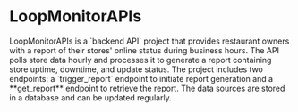 # LoopMonitorAPIs
</hr>
LoopMonitorAPIs is a `backend API` project that provides restaurant owners with a report of their stores' online status during business hours. The API polls store data hourly and processes it to generate a report containing store uptime, downtime, and update status. The project includes two endpoints: a `trigger_report` endpoint to initiate report generation and a **get_report** endpoint to retrieve the report. The data sources are stored in a database and can be updated regularly.

